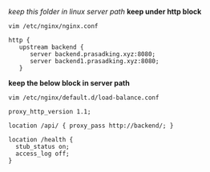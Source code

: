 *keep this folder in linux server path*
**keep under http block**
```
vim /etc/nginx/nginx.conf
```
```
http {
   upstream backend {
      server backend.prasadking.xyz:8080; 
      server backend1.prasadking.xyz:8080;
   }
```

**keep the below block in server path**
```
vim /etc/nginx/default.d/load-balance.conf
```
```
proxy_http_version 1.1;

location /api/ { proxy_pass http://backend/; }

location /health {
  stub_status on;
  access_log off;
}
```
